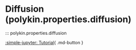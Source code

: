# Diffusion (polykin.properties.diffusion)

::: polykin.properties.diffusion

[:simple-jupyter: Tutorial](../../../tutorials/diffusion_coefficients){ .md-button }
